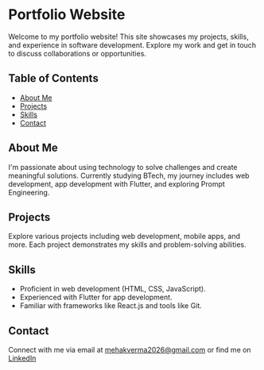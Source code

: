 # Portfolio Website

Welcome to my portfolio website! This site showcases my projects, skills, and experience in software development. Explore my work and get in touch to discuss collaborations or opportunities.

## Table of Contents
- [About Me](#about-me)
- [Projects](#projects)
- [Skills](#skills)
- [Contact](#contact)

## About Me

I'm passionate about using technology to solve challenges and create meaningful solutions. Currently studying BTech, my journey includes web development, app development with Flutter, and exploring Prompt Engineering.

## Projects

Explore various projects including web development, mobile apps, and more. Each project demonstrates my skills and problem-solving abilities.

## Skills

- Proficient in web development (HTML, CSS, JavaScript).
- Experienced with Flutter for app development.
- Familiar with frameworks like React.js and tools like Git.

## Contact

Connect with me via email at [mehakverma2026@gmail.com](mailto:your-mehakverma2026@gmail.com) or find me on [LinkedIn](https://www.linkedin.com/in/mehak-verma-1b1353291/)



